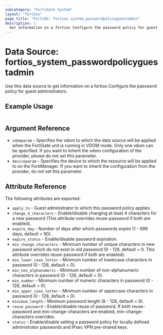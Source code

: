 ```yaml
---
subcategory: "FortiGate System"
layout: "fortios"
page_title: "FortiOS: fortios_system_passwordpolicyguestadmin"
description: |-
  Get information on a fortios Configure the password policy for guest administrators.
---
```


# Data Source: fortios_system_passwordpolicyguestadmin
Use this data source to get information on a fortios Configure the password policy for guest administrators.


## Example Usage

```hcl

```

## Argument Reference

* `vdomparam` - Specifies the vdom to which the data source will be applied when the FortiGate unit is running in VDOM mode. Only one vdom can be specified. If you want to inherit the vdom configuration of the provider, please do not set this parameter.
* `deviceparam` - Specifies the device to which the resource will be applied to on the FortiManager. If you want to inherit the configuration from the provider, do not set this parameter.

## Attribute Reference

The following attributes are exported:

* `apply_to` - Guest administrator to which this password policy applies.
* `change_4_characters` - Enable/disable changing at least 4 characters for a new password (This attribute overrides reuse-password if both are enabled).
* `expire_day` - Number of days after which passwords expire (1 - 999 days, default = 90).
* `expire_status` - Enable/disable password expiration.
* `min_change_characters` - Minimum number of unique characters in new password which do not exist in old password (0 - 128, default = 0. This attribute overrides reuse-password if both are enabled).
* `min_lower_case_letter` - Minimum number of lowercase characters in password (0 - 128, default = 0).
* `min_non_alphanumeric` - Minimum number of non-alphanumeric characters in password (0 - 128, default = 0).
* `min_number` - Minimum number of numeric characters in password (0 - 128, default = 0).
* `min_upper_case_letter` - Minimum number of uppercase characters in password (0 - 128, default = 0).
* `minimum_length` - Minimum password length (8 - 128, default = 8).
* `reuse_password` - Enable/disable reuse of password. If both reuse-password and min-change-characters are enabled, min-change-characters overrides.
* `status` - Enable/disable setting a password policy for locally defined administrator passwords and IPsec VPN pre-shared keys.
